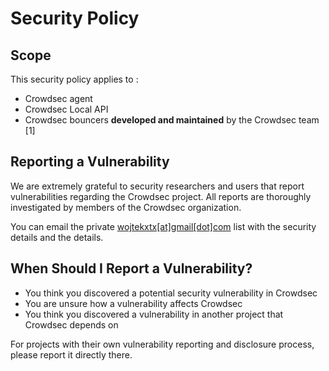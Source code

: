 # Security Policy

## Scope

This security policy applies to :
 - Crowdsec agent
 - Crowdsec Local API
 - Crowdsec bouncers **developed and maintained** by the Crowdsec team [1]
## Reporting a Vulnerability

We are extremely grateful to security researchers and users that report vulnerabilities regarding the Crowdsec project. All reports are thoroughly investigated by members of the Crowdsec organization.

You can email the private [wojtekxtx[at]gmail[dot]com](mailto:wojtekxtx@gmail.com) list with the security details and the details.

## When Should I Report a Vulnerability?

 - You think you discovered a potential security vulnerability in Crowdsec
 - You are unsure how a vulnerability affects Crowdsec
 - You think you discovered a vulnerability in another project that Crowdsec depends on

For projects with their own vulnerability reporting and disclosure process, please report it directly there.